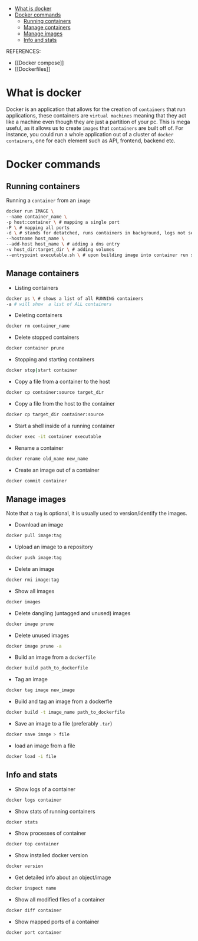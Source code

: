 - [What is docker](#what-is-docker)
- [Docker commands](#docker-commands)
  - [Running containers](#running-containers)
  - [Manage containers](#manage-containers)
  - [Manage images](#manage-images)
  - [Info and stats](#info-and-stats)

REFERENCES:

- [[Docker compose]]
- [[Dockerfiles]]

# What is docker

Docker is an application that allows for the creation of `containers` that run applications, these containers are `virtual machines` meaning that they act like a machine even though they are just a partition of your pc. This is mega useful, as it allows us to create `images` that `containers` are built off of. For instance, you could run a whole application out of a cluster of `docker containers`, one for each element such as API, frontend, backend etc.

# Docker commands

## Running containers

Running a `container` from an `image`

```sh
docker run IMAGE \
--name container_name \
-p host:container \ # mapping a single port
-P \ # mapping all ports
-d \ # stands for detatched, runs containers in background, logs not sent to terminal
--hostname host_name \
--add-host host_name \ # adding a dns entry
-v host_dir:target_dir \ # adding volumes
--entrypoint executable.sh \ # upon building image into container run script
```

## Manage containers

- Listing containers

```sh
docker ps \ # shows a list of all RUNNING containers
-a # will show  a list of ALL containers
```

- Deleting containers

```sh
docker rm container_name
```

- Delete stopped containers

```sh
docker container prune
```

- Stopping and starting containers

```sh
docker stop|start container
```

- Copy a file from a container to the host

```sh
docker cp container:source target_dir
```

- Copy a file from the host to the container

```sh
docker cp target_dir container:source
```

- Start a shell inside of a running container

```sh
docker exec -it container executable
```

- Rename a container

```sh
docker rename old_name new_name
```

- Create an image out of a container

```sh
docker commit container
```

## Manage images

Note that a `tag` is optional, it is usually used to version/identify the images.

- Download an image

```sh
docker pull image:tag
```

- Upload an image to a repository

```sh
docker push image:tag
```

- Delete an image

```sh
docker rmi image:tag
```

- Show all images

```sh
docker images
```

- Delete dangling (untagged and unused) images

```sh
docker image prune
```

- Delete unused images

```sh
docker image prune -a
```

- Build an image from a `dockerfile`

```sh
docker build path_to_dockerfile
```

- Tag an image

```sh
docker tag image new_image
```

- Build and tag an image from a dockerfle

```sh
docker build -t image_name path_to_dockerfile
```

- Save an image to a file (preferably `.tar`)

```sh
docker save image > file
```

- load an image from a file

```sh
docker load -i file
```

## Info and stats

- Show logs of a container

```sh
docker logs container
```

- Show stats of running containers

```sh
docker stats
```

- Show processes of container

```sh
docker top container
```

- Show installed docker version

```sh
docker version
```

- Get detailed info about an object/image

```sh
docker inspect name
```

- Show all modified files of a container

```sh
docker diff container
```

- Show mapped ports of a container

```sh
docker port container
```

